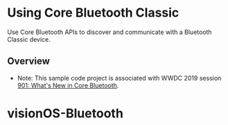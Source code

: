 # Using Core Bluetooth Classic

Use Core Bluetooth APIs to discover and communicate with a Bluetooth Classic device.

## Overview

- Note: This sample code project is associated with WWDC 2019 session [901: What's New in Core Bluetooth](https://developer.apple.com/videos/play/wwdc19/901/).
# visionOS-Bluetooth
